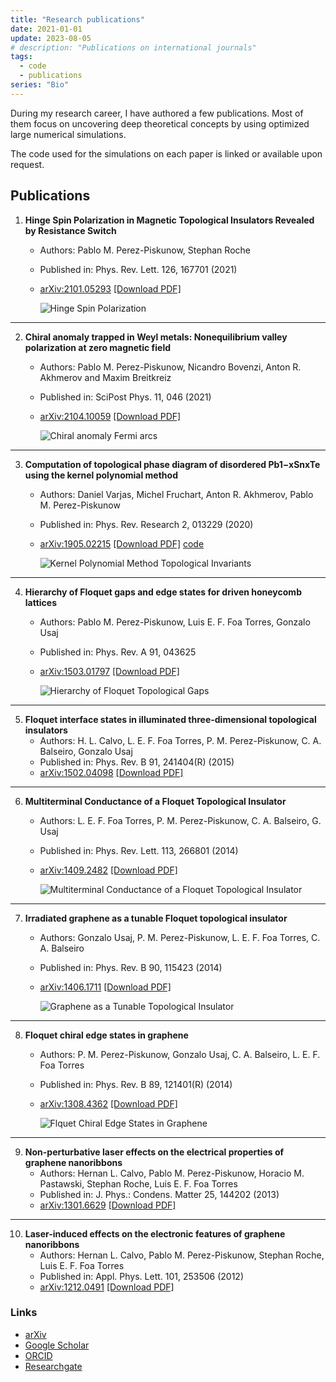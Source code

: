 ```yaml
---
title: "Research publications"
date: 2021-01-01
update: 2023-08-05
# description: "Publications on international journals"
tags:
  - code
  - publications
series: "Bio"
---
```


During my research career, I have authored a few publications. Most of them focus on uncovering deep theoretical concepts by using optimized large numerical simulations.

The code used for the simulations on each paper is linked or available upon request.



## Publications


1. **Hinge Spin Polarization in Magnetic Topological Insulators Revealed by Resistance Switch**
   - Authors: Pablo M. Perez-Piskunow, Stephan Roche
   - Published in: Phys. Rev. Lett. 126, 167701 (2021)
   - [arXiv:2101.05293](https://arxiv.org/abs/2101.05293) [[Download PDF]](/pdfs/Perez-Piskunow,%20Roche%20-%202021%20-%20Hinge%20Spin%20Polarization%20in%20Magnetic%20Topological%20Insulators%20Revealed%20by%20Resistance%20Switch.pdf)

      ![Hinge Spin Polarization](/images/thumbnails/hinge_spin_polarization.png)

---

2. **Chiral anomaly trapped in Weyl metals: Nonequilibrium valley polarization at zero magnetic field**
   - Authors: Pablo M. Perez-Piskunow, Nicandro Bovenzi, Anton R. Akhmerov and Maxim Breitkreiz
   - Published in: SciPost Phys. 11, 046 (2021)
   - [arXiv:2104.10059](https://arxiv.org/abs/2104.10059) [[Download PDF]](/pdfs/Perez-Piskunow%20et%20al.%20-%202021%20-%20Chiral%20anomaly%20trapped%20in%20Weyl%20metals:%20Nonequilibrium%20valley%20polarization%20at%20zero%20magnetic%20field.pdf)

      ![Chiral anomaly Fermi arcs](/images/thumbnails/fermi_arcs.png)



<!-- 3. **Hybrid kernel polynomial method**
   - Authors: Muhammad Irfan, Sathish R. Kuppuswamy, Daniel Varjas, Pablo M. Perez-Piskunow, Rafal Skolasinski, Michael Wimmer, Anton R. Akhmerov
   - [arXiv:1909.09649](https://arxiv.org/abs/1909.09649) [[Download PDF]](/pdfs/Irfan%20et%20al.%20-%202019%20-%20Hybrid%20kernel%20polynomial%20method.pdf) -->
---

3. **Computation of topological phase diagram of disordered Pb1−xSnxTe using the kernel polynomial method**
   - Authors: Daniel Varjas, Michel Fruchart, Anton R. Akhmerov, Pablo M. Perez-Piskunow
   - Published in: Phys. Rev. Research 2, 013229 (2020)
   - [arXiv:1905.02215](https://arxiv.org/abs/1905.02215) [[Download PDF]](/pdfs/Varjas%20et%20al.%20-%202020%20-%20Computation%20of%20topological%20phase%20diagram%20of%20disordered%20Pb1−xSnxTe%20using%20the%20kernel%20polynomial%20method.pdf) [code](https://doi.org/10.5281/zenodo.2667604)

      ![Kernel Polynomial Method Topological Invariants](/images/thumbnails/kpm_topological_invariants.png)
---

4. **Hierarchy of Floquet gaps and edge states for driven honeycomb lattices**
   - Authors: Pablo M. Perez-Piskunow, Luis E. F. Foa Torres, Gonzalo Usaj
   - Published in: Phys. Rev. A 91, 043625
   - [arXiv:1503.01797](https://arxiv.org/abs/1503.01797) [[Download PDF]](/pdfs/Perez-Piskunow%20et%20al.%20-%202015%20-%20Hierarchy%20of%20Floquet%20gaps%20and%20edge%20states%20for%20driven%20honeycomb%20lattices.pdf)

      ![Hierarchy of Floquet Topological Gaps](/images/thumbnails/hierarchy.png)

---

5. **Floquet interface states in illuminated three-dimensional topological insulators**
   - Authors: H. L. Calvo, L. E. F. Foa Torres, P. M. Perez-Piskunow, C. A. Balseiro, Gonzalo Usaj
   - Published in: Phys. Rev. B 91, 241404(R) (2015)
   - [arXiv:1502.04098](https://arxiv.org/abs/1502.04098) [[Download PDF]](/pdfs/Calvo%20et%20al.%20-%202015%20-%20Floquet%20interface%20states%20in%20illuminated%20three-dimensional%20topological%20insulators.pdf)

---

6. **Multiterminal Conductance of a Floquet Topological Insulator**
   - Authors: L. E. F. Foa Torres, P. M. Perez-Piskunow, C. A. Balseiro, G. Usaj
   - Published in: Phys. Rev. Lett. 113, 266801 (2014)
   - [arXiv:1409.2482](https://arxiv.org/abs/1409.2482) [[Download PDF]](/pdfs/Foa-Torres%20et%20al.%20-%202014%20-%20Multiterminal%20Conductance%20of%20a%20Floquet%20Topological%20Insulator.pdf)

      ![Multiterminal Conductance of a Floquet Topological Insulator](/images/thumbnails/multiterminal.png)
---

7. **Irradiated graphene as a tunable Floquet topological insulator**
   - Authors: Gonzalo Usaj, P. M. Perez-Piskunow, L. E. F. Foa Torres, C. A. Balseiro
   - Published in: Phys. Rev. B 90, 115423 (2014)
   - [arXiv:1406.1711](https://arxiv.org/abs/1406.1711) [[Download PDF]](/pdfs/Usaj%20et%20al.%20-%202014%20-%20Irradiated%20graphene%20as%20a%20tunable%20Floquet%20topological%20insulator.pdf)

      ![Graphene as a Tunable Topological Insulator](/images/thumbnails/graphene_tunable_topological_insulator.png)

---

8. **Floquet chiral edge states in graphene**
   - Authors: P. M. Perez-Piskunow, Gonzalo Usaj, C. A. Balseiro, L. E. F. Foa Torres
   - Published in: Phys. Rev. B 89, 121401(R) (2014)
   - [arXiv:1308.4362](https://arxiv.org/abs/1308.4362) [[Download PDF]](/pdfs/Perez-Piskunow%20et%20al.%20-%202014%20-%20Floquet%20chiral%20edge%20states%20in%20graphene.pdf)

      ![Flquet Chiral Edge States in Graphene](/images/thumbnails/floquet_chiral_edge_states.png)

---

9. **Non-perturbative laser effects on the electrical properties of graphene nanoribbons**
      - Authors: Hernan L. Calvo, Pablo M. Perez-Piskunow, Horacio M. Pastawski, Stephan Roche, Luis E. F. Foa Torres
      - Published in: J. Phys.: Condens. Matter 25, 144202 (2013)
      - [arXiv:1301.6629](https://arxiv.org/abs/1301.6629) [[Download PDF]](/pdfs/Calvo%20et%20al.%20-%202013%20-%20Non-perturbative%20effects%20of%20laser%20illumination%20on%20the%20electrical%20properties%20of%20graphene%20nanoribbons.pdf)

---

10. **Laser-induced effects on the electronic features of graphene nanoribbons**
      - Authors: Hernan L. Calvo, Pablo M. Perez-Piskunow, Stephan Roche, Luis E. F. Foa Torres
      - Published in: Appl. Phys. Lett. 101, 253506 (2012)
      - [arXiv:1212.0491](https://arxiv.org/abs/1212.0491) [[Download PDF]](/pdfs/Calvo%20et%20al.%20-%202012%20-%20Laser-induced%20effects%20on%20the%20electronic%20features%20of%20graphene%20nanoribbons.pdf)


### Links
* [arXiv](https://arxiv.org/search/?query=Perez-Piskunow%2C+P&searchtype=author&abstracts=show&order=-announced_date_first&size=50)
* [Google Scholar](https://scholar.google.com/citations?user=NUSALlQAAAAJ&hl=en)
* [ORCID](http://orcid.org/0000-0002-5607-2076)
* [Researchgate](https://www.researchgate.net/profile/Pablo_Perez-Piskunow)
